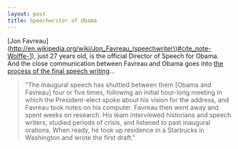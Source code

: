 ```yaml
---
layout: post
title: Speechwriter of Obama
---
```


[Jon Favreau](http://en.wikipedia.org/wiki/Jon_Favreau_(speechwriter\)#cite_note-Wolffe-1), just 27 years old, is the official Director of Speech for Obama. And the close communication between Favreau and Obama goes into [the process of the final speech writing](http://www.guardian.co.uk/world/2009/jan/20/barack-obama-inauguration-us-speech)...

> "The inaugural speech has shuttled between them [Obama and Favreau] four or five times, following an initial hour-long meeting in which the President-elect spoke about his vision for the address, and Favreau took notes on his computer. Favreau then went away and spent weeks on research. His team interviewed historians and speech writers, studied periods of crisis, and listened to past inaugural orations. When ready, he took up residence in a Starbucks in Washington and wrote the first draft."
